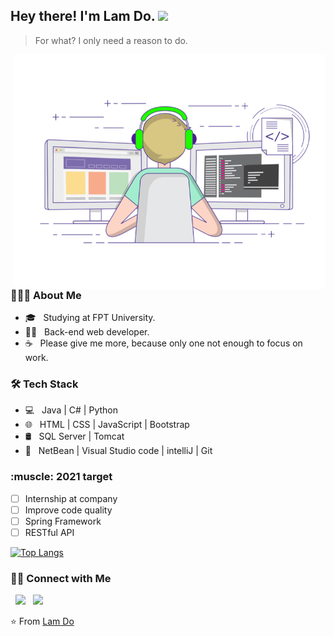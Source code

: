<h2> Hey there! I'm Lam Do. <img src="https://github.com/souvikguria98/souvikguria98/blob/master/Hi.gif" width="25"></h2>

> For what? I only need a reason to do.
<img align="right" alt="GIF" src="https://raw.githubusercontent.com/devSouvik/devSouvik/master/gif3.gif" width="500"/>

<h3> 👨🏻‍💻 About Me </h3>

- 🎓 &nbsp; Studying at FPT University.
- :technologist:	 &nbsp; Back-end web developer.
- ☕ &nbsp; Please give me more, because only one not enough to focus on work.

<h3>🛠 Tech Stack</h3>

- 💻 &nbsp; Java | C# | Python  
- 🌐 &nbsp; HTML | CSS | JavaScript | Bootstrap 
- 🛢 &nbsp; SQL Server | Tomcat
- 🔧 &nbsp; NetBean | Visual Studio code | intelliJ | Git

<h3>:muscle: 2021 target</h3>

- [ ] Internship at company
- [ ] Improve code quality
- [ ] Spring Framework
- [ ] RESTful API

[![Top Langs](https://github-readme-stats.vercel.app/api/top-langs/?username=lamdnt2000&hide=javascript,html,css&layout=compact&text_color=daf7dc&bg_color=151515)](https://github.com/devSouvik/github-readme-stats)

<h3> 🤝🏻 Connect with Me </h3>

<p align="left">
&nbsp; <a href="https://facebook.com/" target="_blank" rel="noopener noreferrer"><img src="https://img.icons8.com/plasticine/100/000000/facebook.png" width="50" /></a> 
&nbsp; <a href="https://www.hackerrank.com/facker903?hr_r=1" target="_blank" rel="noopener noreferrer"><img src="https://img.icons8.com/windows/100/000000/hackerrank.png" width="50" /></a>
</p>

⭐️ From [Lam Do](https://github.com/lamdnt2000)
